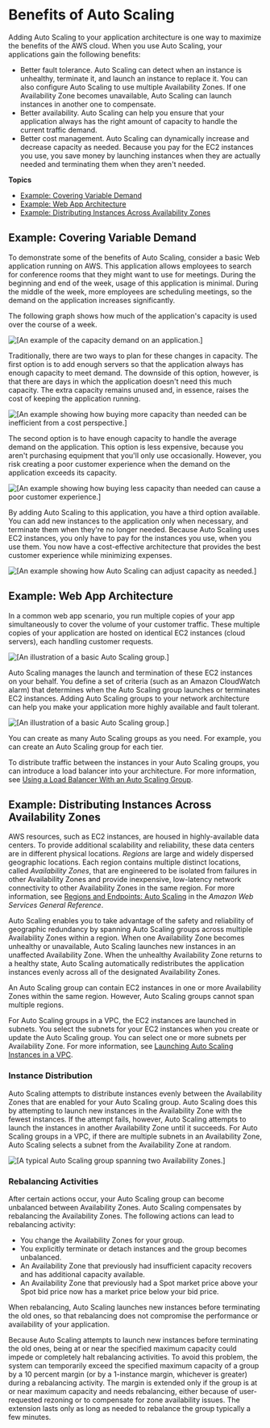 # Benefits of Auto Scaling<a name="auto-scaling-benefits"></a>

Adding Auto Scaling to your application architecture is one way to maximize the benefits of the AWS cloud\. When you use Auto Scaling, your applications gain the following benefits:
+ Better fault tolerance\. Auto Scaling can detect when an instance is unhealthy, terminate it, and launch an instance to replace it\. You can also configure Auto Scaling to use multiple Availability Zones\. If one Availability Zone becomes unavailable, Auto Scaling can launch instances in another one to compensate\.
+ Better availability\. Auto Scaling can help you ensure that your application always has the right amount of capacity to handle the current traffic demand\. 
+ Better cost management\. Auto Scaling can dynamically increase and decrease capacity as needed\. Because you pay for the EC2 instances you use, you save money by launching instances when they are actually needed and terminating them when they aren't needed\.

**Topics**
+ [Example: Covering Variable Demand](#autoscaling-benefits-example)
+ [Example: Web App Architecture](#autoscaling-design-example)
+ [Example: Distributing Instances Across Availability Zones](#arch-AutoScalingMultiAZ)

## Example: Covering Variable Demand<a name="autoscaling-benefits-example"></a>

To demonstrate some of the benefits of Auto Scaling, consider a basic Web application running on AWS\. This application allows employees to search for conference rooms that they might want to use for meetings\. During the beginning and end of the week, usage of this application is minimal\. During the middle of the week, more employees are scheduling meetings, so the demand on the application increases significantly\.

The following graph shows how much of the application's capacity is used over the course of a week\.

![\[An example of the capacity demand on an application.\]](http://docs.aws.amazon.com/autoscaling/ec2/userguide/images/capacity-example-diagram.png)

Traditionally, there are two ways to plan for these changes in capacity\. The first option is to add enough servers so that the application always has enough capacity to meet demand\. The downside of this option, however, is that there are days in which the application doesn't need this much capacity\. The extra capacity remains unused and, in essence, raises the cost of keeping the application running\.

![\[An example showing how buying more capacity than needed can be inefficient from a cost perspective.\]](http://docs.aws.amazon.com/autoscaling/ec2/userguide/images/capacity-example-over-diagram.png)

The second option is to have enough capacity to handle the average demand on the application\. This option is less expensive, because you aren't purchasing equipment that you'll only use occasionally\. However, you risk creating a poor customer experience when the demand on the application exceeds its capacity\.

![\[An example showing how buying less capacity than needed can cause a poor customer experience.\]](http://docs.aws.amazon.com/autoscaling/ec2/userguide/images/capacity-example-under-diagram.png)

By adding Auto Scaling to this application, you have a third option available\. You can add new instances to the application only when necessary, and terminate them when they're no longer needed\. Because Auto Scaling uses EC2 instances, you only have to pay for the instances you use, when you use them\. You now have a cost\-effective architecture that provides the best customer experience while minimizing expenses\.

![\[An example showing how Auto Scaling can adjust capacity as needed.\]](http://docs.aws.amazon.com/autoscaling/ec2/userguide/images/capacity-example-with-as-diagram.png)

## Example: Web App Architecture<a name="autoscaling-design-example"></a>

In a common web app scenario, you run multiple copies of your app simultaneously to cover the volume of your customer traffic\. These multiple copies of your application are hosted on identical EC2 instances \(cloud servers\), each handling customer requests\.

![\[An illustration of a basic Auto Scaling group.\]](http://docs.aws.amazon.com/autoscaling/ec2/userguide/images/as-sample-web-architecture-diagram.png)

Auto Scaling manages the launch and termination of these EC2 instances on your behalf\. You define a set of criteria \(such as an Amazon CloudWatch alarm\) that determines when the Auto Scaling group launches or terminates EC2 instances\. Adding Auto Scaling groups to your network architecture can help you make your application more highly available and fault tolerant\.

![\[An illustration of a basic Auto Scaling group.\]](http://docs.aws.amazon.com/autoscaling/ec2/userguide/images/as-sample-web-architecture-diagram-with-asgs.png)

You can create as many Auto Scaling groups as you need\. For example, you can create an Auto Scaling group for each tier\.

To distribute traffic between the instances in your Auto Scaling groups, you can introduce a load balancer into your architecture\. For more information, see [Using a Load Balancer With an Auto Scaling Group](autoscaling-load-balancer.md)\.

## Example: Distributing Instances Across Availability Zones<a name="arch-AutoScalingMultiAZ"></a>

AWS resources, such as EC2 instances, are housed in highly\-available data centers\. To provide additional scalability and reliability, these data centers are in different physical locations\. *Regions* are large and widely dispersed geographic locations\. Each region contains multiple distinct locations, called *Availability Zones*, that are engineered to be isolated from failures in other Availability Zones and provide inexpensive, low\-latency network connectivity to other Availability Zones in the same region\. For more information, see [Regions and Endpoints: Auto Scaling](http://docs.aws.amazon.com/general/latest/gr/rande.html#as_region) in the *Amazon Web Services General Reference*\.

Auto Scaling enables you to take advantage of the safety and reliability of geographic redundancy by spanning Auto Scaling groups across multiple Availability Zones within a region\. When one Availability Zone becomes unhealthy or unavailable, Auto Scaling launches new instances in an unaffected Availability Zone\. When the unhealthy Availability Zone returns to a healthy state, Auto Scaling automatically redistributes the application instances evenly across all of the designated Availability Zones\.

An Auto Scaling group can contain EC2 instances in one or more Availability Zones within the same region\. However, Auto Scaling groups cannot span multiple regions\.

For Auto Scaling groups in a VPC, the EC2 instances are launched in subnets\. You select the subnets for your EC2 instances when you create or update the Auto Scaling group\. You can select one or more subnets per Availability Zone\. For more information, see [Launching Auto Scaling Instances in a VPC](asg-in-vpc.md)\.

### Instance Distribution<a name="AutoScalingBehavior.Rebalancing"></a>

Auto Scaling attempts to distribute instances evenly between the Availability Zones that are enabled for your Auto Scaling group\. Auto Scaling does this by attempting to launch new instances in the Availability Zone with the fewest instances\. If the attempt fails, however, Auto Scaling attempts to launch the instances in another Availability Zone until it succeeds\. For Auto Scaling groups in a VPC, if there are multiple subnets in an Availability Zone, Auto Scaling selects a subnet from the Availability Zone at random\.

![\[A typical Auto Scaling group spanning two Availability Zones.\]](http://docs.aws.amazon.com/autoscaling/ec2/userguide/images/as-sample-web-architecture-diagram-with-asgs-and-azs.png)

### Rebalancing Activities<a name="AutoScalingBehavior.InstanceUsage"></a>

After certain actions occur, your Auto Scaling group can become unbalanced between Availability Zones\. Auto Scaling compensates by rebalancing the Availability Zones\. The following actions can lead to rebalancing activity:
+ You change the Availability Zones for your group\.
+ You explicitly terminate or detach instances and the group becomes unbalanced\.
+ An Availability Zone that previously had insufficient capacity recovers and has additional capacity available\.
+ An Availability Zone that previously had a Spot market price above your Spot bid price now has a market price below your bid price\.

When rebalancing, Auto Scaling launches new instances before terminating the old ones, so that rebalancing does not compromise the performance or availability of your application\.

Because Auto Scaling attempts to launch new instances before terminating the old ones, being at or near the specified maximum capacity could impede or completely halt rebalancing activities\. To avoid this problem, the system can temporarily exceed the specified maximum capacity of a group by a 10 percent margin \(or by a 1\-instance margin, whichever is greater\) during a rebalancing activity\. The margin is extended only if the group is at or near maximum capacity and needs rebalancing, either because of user\-requested rezoning or to compensate for zone availability issues\. The extension lasts only as long as needed to rebalance the group typically a few minutes\.